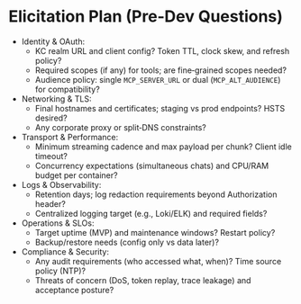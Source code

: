 # Elicitation Plan (Pre‑Dev Questions)
- Identity & OAuth:
  - KC realm URL and client config? Token TTL, clock skew, and refresh policy?
  - Required scopes (if any) for tools; are fine‑grained scopes needed?
  - Audience policy: single `MCP_SERVER_URL` or dual (`MCP_ALT_AUDIENCE`) for compatibility?
- Networking & TLS:
  - Final hostnames and certificates; staging vs prod endpoints? HSTS desired?
  - Any corporate proxy or split‑DNS constraints?
- Transport & Performance:
  - Minimum streaming cadence and max payload per chunk? Client idle timeout?
  - Concurrency expectations (simultaneous chats) and CPU/RAM budget per container?
- Logs & Observability:
  - Retention days; log redaction requirements beyond Authorization header?
  - Centralized logging target (e.g., Loki/ELK) and required fields?
- Operations & SLOs:
  - Target uptime (MVP) and maintenance windows? Restart policy?
  - Backup/restore needs (config only vs data later)?
- Compliance & Security:
  - Any audit requirements (who accessed what, when)? Time source policy (NTP)?
  - Threats of concern (DoS, token replay, trace leakage) and acceptance posture?
